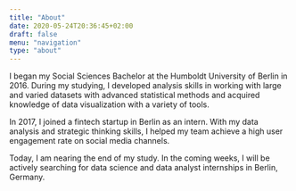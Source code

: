 ```yaml
---
title: "About"
date: 2020-05-24T20:36:45+02:00
draft: false
menu: "navigation"
type: "about"
---
```


I began my Social Sciences Bachelor at the Humboldt University of Berlin in 2016. During my studying,  I developed analysis skills in working with large and varied datasets with advanced statistical methods and acquired knowledge of data visualization with a variety of tools. 

In 2017, I joined a fintech startup in Berlin as an intern. With my data analysis and strategic thinking skills, I helped my team achieve a high user engagement rate on social media channels.

Today, I am nearing the end of my study. In the coming weeks, I will be actively searching for data science and data analyst internships in Berlin, Germany.